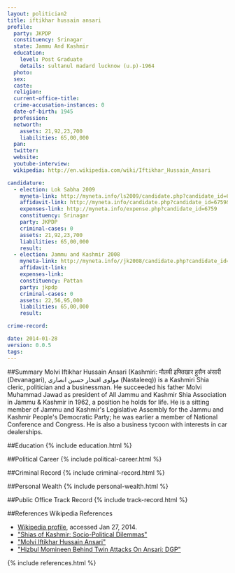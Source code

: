 ```yaml
---
layout: politician2
title: iftikhar hussain ansari
profile: 
  party: JKPDP
  constituency: Srinagar
  state: Jammu And Kashmir
  education: 
    level: Post Graduate
    details: sultanul madard lucknow (u.p)-1964
  photo: 
  sex: 
  caste: 
  religion: 
  current-office-title: 
  crime-accusation-instances: 0
  date-of-birth: 1945
  profession: 
  networth: 
    assets: 21,92,23,700
    liabilities: 65,00,000
  pan: 
  twitter: 
  website: 
  youtube-interview: 
  wikipedia: http://en.wikipedia.com/wiki/Iftikhar_Hussain_Ansari

candidature: 
  - election: Lok Sabha 2009
    myneta-link: http://myneta.info/ls2009/candidate.php?candidate_id=6759
    affidavit-link: http://myneta.info/candidate.php?candidate_id=6759&scan=original
    expenses-link: http://myneta.info/expense.php?candidate_id=6759
    constituency: Srinagar 
    party: JKPDP
    criminal-cases: 0
    assets: 21,92,23,700
    liabilities: 65,00,000
    result:  
  - election: Jammu and Kashmir 2008
    myneta-link: http://myneta.info//jk2008/candidate.php?candidate_id=211
    affidavit-link: 
    expenses-link: 
    constituency: Pattan 
    party: jkpdp
    criminal-cases: 0
    assets: 22,56,95,000
    liabilities: 65,00,000
    result:  

crime-record: 

date: 2014-01-28
version: 0.0.5
tags: 
---
```

##Summary
Molvi Iftikhar Hussain Ansari (Kashmiri: मौलवी इफ्तिखार हुसैन अंसारी (Devanagari), مولوی افتخار حسین انصاری (Nastaleeq)) is a Kashmiri Shia cleric, politician and a businessman. He succeeded his father Molvi Muhammad Jawad as president of All Jammu and Kashmir Shia Association in Jammu & Kashmir in 1962, a position he holds for life. He is a sitting member of Jammu and Kashmir's Legislative Assembly for the Jammu and Kashmir People's Democratic Party; he was earlier a member of National Conference and Congress. He is also a business tycoon with interests in car dealerships.




##Education
{% include education.html %}


##Political Career
{% include political-career.html %}


##Criminal Record
{% include criminal-record.html %}


##Personal Wealth
{% include personal-wealth.html %}


##Public Office Track Record
{% include track-record.html %}


##References
Wikipedia References
- [Wikipedia profile]({{page.profile.wikipedia}}), accessed Jan 27, 2014.
- ["Shias of Kashmir: Socio-Political Dilemmas"][wiki1]
- ["Molvi Iftikhar Hussain Ansari"][wiki2]
- ["Hizbul Momineen Behind Twin Attacks On Ansari: DGP"][wiki3]

[wiki1]: http://kashmirobserver.net/news/features/shias-kashmir-socio-political-dilemmas
[wiki2]: http://kashmirlife.net/molvi-iftikhar-hussain-ansari/
[wiki3]: http://www.jammu-kashmir.com/archives/archives2000/kashmir20000902a.html


{% include references.html %}